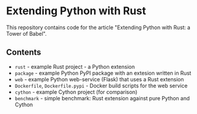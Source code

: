 # Extending Python with Rust

This repository contains code for the article "Extending Python with Rust: a Tower of Babel".

## Contents

* `rust` - example Rust project - a Python extension
* `package` - example Python PyPI package with an extesion written in Rust
* `web` - example Python web-service (Flask) that uses a Rust extension
* `Dockerfile`, `Dockerfile.pypi` - Docker build scripts for the web service
* `cython` - example Cython project (for comparison)
* `benchmark` - simple benchmark: Rust extension against pure Python and Cython
